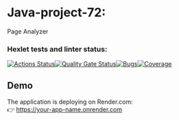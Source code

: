 # Java-project-72:
Page Analyzer

### Hexlet tests and linter status:
[![Actions Status](https://github.com/ZyrT12/java-project-78/actions/workflows/hexlet-check.yml/badge.svg)](https://github.com/ZyrT12/java-project-78/actions)[![Quality Gate Status](https://sonarcloud.io/api/project_badges/measure?project=ZyrT12_java-project-72&metric=alert_status)](https://sonarcloud.io/summary/new_code?id=ZyrT12_java-project-72)[![Bugs](https://sonarcloud.io/api/project_badges/measure?project=ZyrT12_java-project-72&metric=bugs)](https://sonarcloud.io/summary/new_code?id=ZyrT12_java-project-72)[![Coverage](https://sonarcloud.io/api/project_badges/measure?project=ZyrT12_java-project-72&metric=coverage)](https://sonarcloud.io/summary/new_code?id=ZyrT12_java-project-72)

## Demo

The application is deploying on Render.com:  
👉 https://your-app-name.onrender.com